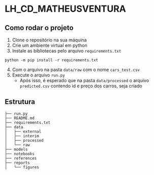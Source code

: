 # LH_CD_MATHEUSVENTURA

## Como rodar o projeto
1. Clone o repositório na sua máquina
2. Crie um ambiente virtual em python
3. Instale as bibliotecas pelo arquivo `requirements.txt`
```
python -m pip install -r requirements.txt
```
4. Com o arquivo na pasta `data/raw` com o nome `cars_test.csv`
5. Execute o arquivo `run.py`
   * Após isso, é esperado que na pasta `data/processed` o arquivo `predicted.csv` contendo id e preço dos carros, seja criado

## Estrutura
```.
├── run.py
├── README.md
├── requirements.txt
├── data
│   ├── external
│   ├── interim
│   ├── processed
│   └── raw
├── models
├── notebooks
├── references
├── reports
│   └── figures
```
